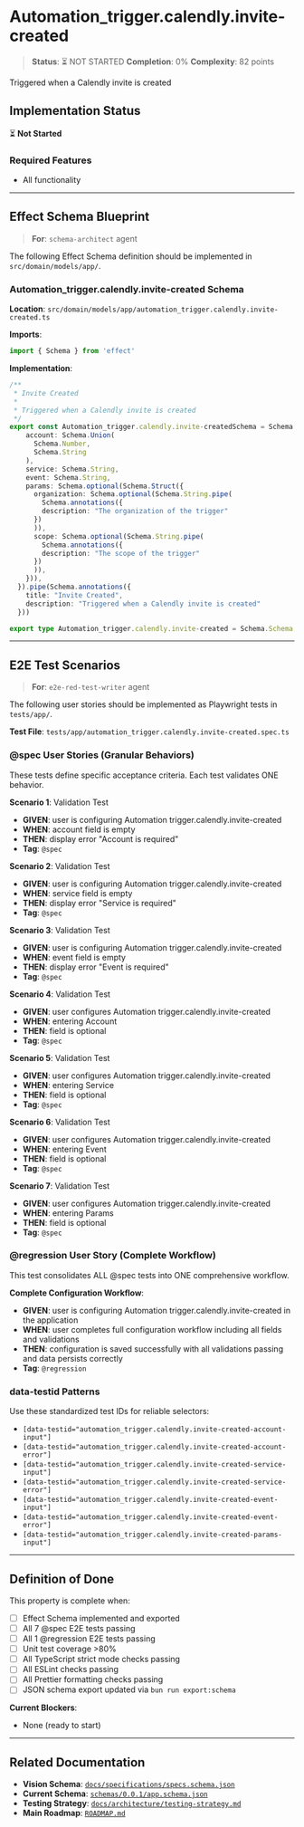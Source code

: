 # Automation_trigger.calendly.invite-created

> **Status**: ⏳ NOT STARTED
> **Completion**: 0%
> **Complexity**: 82 points

Triggered when a Calendly invite is created

## Implementation Status

⏳ **Not Started**

### Required Features

- All functionality

---

## Effect Schema Blueprint

> **For**: `schema-architect` agent

The following Effect Schema definition should be implemented in `src/domain/models/app/`.

### Automation_trigger.calendly.invite-created Schema

**Location**: `src/domain/models/app/automation_trigger.calendly.invite-created.ts`

**Imports**:

```typescript
import { Schema } from 'effect'
```

**Implementation**:

```typescript
/**
 * Invite Created
 *
 * Triggered when a Calendly invite is created
 */
export const Automation_trigger.calendly.invite-createdSchema = Schema.Struct({
    account: Schema.Union(
      Schema.Number,
      Schema.String
    ),
    service: Schema.String,
    event: Schema.String,
    params: Schema.optional(Schema.Struct({
      organization: Schema.optional(Schema.String.pipe(
        Schema.annotations({
        description: "The organization of the trigger"
      })
      )),
      scope: Schema.optional(Schema.String.pipe(
        Schema.annotations({
        description: "The scope of the trigger"
      })
      )),
    })),
  }).pipe(Schema.annotations({
    title: "Invite Created",
    description: "Triggered when a Calendly invite is created"
  }))

export type Automation_trigger.calendly.invite-created = Schema.Schema.Type<typeof Automation_trigger.calendly.invite-createdSchema>
```

---

## E2E Test Scenarios

> **For**: `e2e-red-test-writer` agent

The following user stories should be implemented as Playwright tests in `tests/app/`.

**Test File**: `tests/app/automation_trigger.calendly.invite-created.spec.ts`

### @spec User Stories (Granular Behaviors)

These tests define specific acceptance criteria. Each test validates ONE behavior.

**Scenario 1**: Validation Test

- **GIVEN**: user is configuring Automation trigger.calendly.invite-created
- **WHEN**: account field is empty
- **THEN**: display error "Account is required"
- **Tag**: `@spec`

**Scenario 2**: Validation Test

- **GIVEN**: user is configuring Automation trigger.calendly.invite-created
- **WHEN**: service field is empty
- **THEN**: display error "Service is required"
- **Tag**: `@spec`

**Scenario 3**: Validation Test

- **GIVEN**: user is configuring Automation trigger.calendly.invite-created
- **WHEN**: event field is empty
- **THEN**: display error "Event is required"
- **Tag**: `@spec`

**Scenario 4**: Validation Test

- **GIVEN**: user configures Automation trigger.calendly.invite-created
- **WHEN**: entering Account
- **THEN**: field is optional
- **Tag**: `@spec`

**Scenario 5**: Validation Test

- **GIVEN**: user configures Automation trigger.calendly.invite-created
- **WHEN**: entering Service
- **THEN**: field is optional
- **Tag**: `@spec`

**Scenario 6**: Validation Test

- **GIVEN**: user configures Automation trigger.calendly.invite-created
- **WHEN**: entering Event
- **THEN**: field is optional
- **Tag**: `@spec`

**Scenario 7**: Validation Test

- **GIVEN**: user configures Automation trigger.calendly.invite-created
- **WHEN**: entering Params
- **THEN**: field is optional
- **Tag**: `@spec`

### @regression User Story (Complete Workflow)

This test consolidates ALL @spec tests into ONE comprehensive workflow.

**Complete Configuration Workflow**:

- **GIVEN**: user is configuring Automation trigger.calendly.invite-created in the application
- **WHEN**: user completes full configuration workflow including all fields and validations
- **THEN**: configuration is saved successfully with all validations passing and data persists correctly
- **Tag**: `@regression`

### data-testid Patterns

Use these standardized test IDs for reliable selectors:

- `[data-testid="automation_trigger.calendly.invite-created-account-input"]`
- `[data-testid="automation_trigger.calendly.invite-created-account-error"]`
- `[data-testid="automation_trigger.calendly.invite-created-service-input"]`
- `[data-testid="automation_trigger.calendly.invite-created-service-error"]`
- `[data-testid="automation_trigger.calendly.invite-created-event-input"]`
- `[data-testid="automation_trigger.calendly.invite-created-event-error"]`
- `[data-testid="automation_trigger.calendly.invite-created-params-input"]`

---

## Definition of Done

This property is complete when:

- [ ] Effect Schema implemented and exported
- [ ] All 7 @spec E2E tests passing
- [ ] All 1 @regression E2E tests passing
- [ ] Unit test coverage >80%
- [ ] All TypeScript strict mode checks passing
- [ ] All ESLint checks passing
- [ ] All Prettier formatting checks passing
- [ ] JSON schema export updated via `bun run export:schema`

**Current Blockers**:

- None (ready to start)

---

## Related Documentation

- **Vision Schema**: [`docs/specifications/specs.schema.json`](../specs.schema.json)
- **Current Schema**: [`schemas/0.0.1/app.schema.json`](../../schemas/0.0.1/app.schema.json)
- **Testing Strategy**: [`docs/architecture/testing-strategy.md`](../../architecture/testing-strategy.md)
- **Main Roadmap**: [`ROADMAP.md`](../../../ROADMAP.md)
